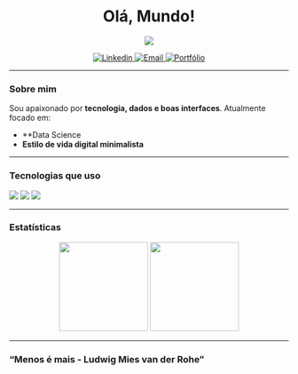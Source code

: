 <h1 align="center">Olá, Mundo!</h1>

<p align="center">
  <img src="https://img.shields.io/badge/-Data%20Science-000?style=flat-square&logo=python&logoColor=white" />
</p>

<p align="center">
  <a href="nao possuo ainda " target="_blank">
    <img alt="Linkedin" src="https://img.shields.io/badge/LinkedIn-0A66C2?style=flat-square&logo=linkedin&logoColor=white"/>
  </a>
  <a href="gthomazirosa@gmail.com">
    <img alt="Email" src="https://img.shields.io/badge/Email-D14836?style=flat-square&logo=gmail&logoColor=white"/>
  </a>
  <a href="nao possuo ainda" target="_blank">
    <img alt="Portfólio" src="https://img.shields.io/badge/Portfólio-000?style=flat-square&logo=firefox&logoColor=white"/>
  </a>
</p>

---

### Sobre mim

Sou apaixonado por **tecnologia, dados e boas interfaces**. Atualmente focado em:

- **Data Science
- **Estilo de vida digital minimalista**

---

### Tecnologias que uso

<p align="left">
  <img src="https://img.shields.io/badge/-Python-000?style=flat-square&logo=python&logoColor=white"/>
  <img src="https://img.shields.io/badge/-Node.js-000?style=flat-square&logo=node.js&logoColor=white"/>
  <img src="https://img.shields.io/badge/-Git-000?style=flat-square&logo=git&logoColor=white"/>
</p>

---

### Estatísticas

<p align="center">
  <img height="160em" src="https://github-readme-stats.vercel.app/api?username=gabriel-thomazi&show_icons=true&theme=tokyonight&hide_border=true&hide_title=true"/>
  <img height="160em" src="https://github-readme-stats.vercel.app/api/top-langs/?username=gabriel-thomazi&layout=compact&theme=tokyonight&hide_border=true"/>
</p>

---

### “Menos é mais - Ludwig Mies van der Rohe”

